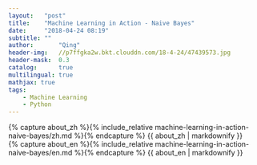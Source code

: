 ```yaml
---
layout:   "post"
title:    "Machine Learning in Action - Naive Bayes"
date:     "2018-04-24 08:19"
subtitle: ""
author:       "Qing"
header-img:   //p7ffgka2w.bkt.clouddn.com/18-4-24/47439573.jpg
header-mask:  0.3
catalog:      true
multilingual: true
mathjax: true
tags:
    - Machine Learning
    - Python
---
```

<!-- Chinese Version -->
<div class="zh post-container">
    {% capture about_zh %}{% include_relative machine-learning-in-action-naive-bayes/zh.md %}{% endcapture %}
    {{ about_zh | markdownify }}
</div>

<!-- English Version -->
<div class="en post-container">
    {% capture about_en %}{% include_relative machine-learning-in-action-naive-bayes/en.md %}{% endcapture %}
    {{ about_en | markdownify }}
</div>
